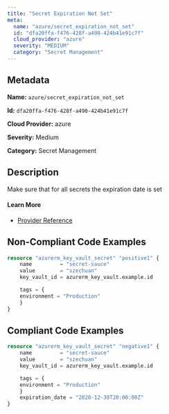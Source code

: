 ```yaml
---
title: "Secret Expiration Not Set"
meta:
  name: "azure/secret_expiration_not_set"
  id: "dfa20ffa-f476-428f-a490-424b41e91c7f"
  cloud_provider: "azure"
  severity: "MEDIUM"
  category: "Secret Management"
---
```


## Metadata
**Name:** `azure/secret_expiration_not_set`

**Id:** `dfa20ffa-f476-428f-a490-424b41e91c7f`

**Cloud Provider:** azure

**Severity:** Medium

**Category:** Secret Management

## Description
Make sure that for all secrets the expiration date is set

#### Learn More

 - [Provider Reference](https://registry.terraform.io/providers/hashicorp/azurerm/latest/docs/resources/key_vault_secret)

## Non-Compliant Code Examples
```terraform
resource "azurerm_key_vault_secret" "positive1" {
    name         = "secret-sauce"
    value        = "szechuan"
    key_vault_id = azurerm_key_vault.example.id

    tags = {
    environment = "Production"
    }
}
```

## Compliant Code Examples
```terraform
resource "azurerm_key_vault_secret" "negative1" {
    name         = "secret-sauce"
    value        = "szechuan"
    key_vault_id = azurerm_key_vault.example.id

    tags = {
    environment = "Production"
    }
    expiration_date = "2020-12-30T20:00:00Z"
}
```